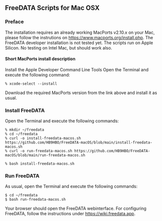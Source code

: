 ## FreeDATA Scripts for Mac OSX

### Preface
The installation requires an already working MacPorts v2.10.x on your Mac, please follow the instrutions on https://www.macports.org/install.php.
The FreeDATA developer installation is not tested yet.
The scripts run on Apple Silicon. No testing on Intel Mac, but should work also.


#### Short MacPorts install description
Install the Apple Developer Command Line Tools
Open the Terminal and execute the following command:
```
% xcode-select --install
```
Download the required MacPorts version from the link above and install it as usual.


### Install FreeDATA
Open the Terminal and execute the following commands:
```
% mkdir ~/freedata
% cd ~/freedata
% curl -o install-freedata-macos.sh https://github.com/HB9HBO/FreeDATA-macOS/blob/main/install-freedata-macos.sh
% curl -o run-freedata-macos.sh https://github.com/HB9HBO/FreeDATA-macOS/blob/main/run-freedata-macos.sh

% bash install-freedata-macos.sh
```

### Run FreeDATA
As usual, open the Terminal and execute the following commands:
```
$ cd ~/freedata
$ bash run-freedata-macos.sh
```
Your browser should open the FreeDATA webinterface. For configuring FreeDATA, follow the instructions under https://wiki.freedata.app.



